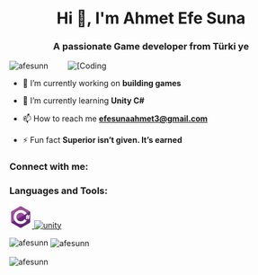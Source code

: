 <h1 align="center">Hi 👋, I'm Ahmet Efe Suna</h1>
<h3 align="center">A passionate Game developer from Türki ye</h3>
<img align="right" alt="[Coding" width="400" src=https://i.gifer.com/fxac.gif>


<p align="left"> <img src="https://komarev.com/ghpvc/?username=afesunn&label=Profile%20views&color=0e75b6&style=flat" alt="afesunn" /> </p>

- 🔭 I’m currently working on **building games**

- 🌱 I’m currently learning **Unity C#**

- 📫 How to reach me **efesunaahmet3@gmail.com**

- ⚡ Fun fact **Superior isn’t given. It’s earned**

<h3 align="left">Connect with me:</h3>
<p align="left">
</p>

<h3 align="left">Languages and Tools:</h3>
<p align="left"> <a href="https://www.w3schools.com/cs/" target="_blank" rel="noreferrer"> <img src="https://raw.githubusercontent.com/devicons/devicon/master/icons/csharp/csharp-original.svg" alt="csharp" width="40" height="40"/> </a> <a href="https://unity.com/" target="_blank" rel="noreferrer"> <img src="https://www.vectorlogo.zone/logos/unity3d/unity3d-icon.svg" alt="unity" width="40" height="40"/> </a> </p>

<p><img align="left" src="https://github-readme-stats.vercel.app/api/top-langs?username=afesunn&show_icons=true&theme=dark&bg_color=ff0000&locale=en&layout=compact" alt="afesunn" /></p>

<p>&nbsp;<img align="center" src="https://github-readme-stats.vercel.app/api?username=afesunn&show_icons=true&locale=en" alt="afesunn" /></p>

<p><img align="center" src="https://github-readme-streak-stats.herokuapp.com/?user=afesunn&" alt="afesunn" /></p>
